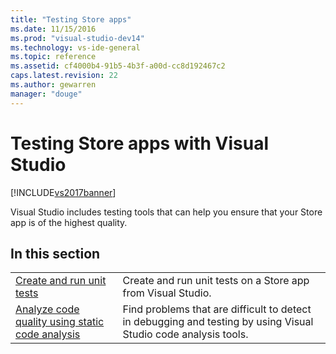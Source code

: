 ```yaml
---
title: "Testing Store apps"
ms.date: 11/15/2016
ms.prod: "visual-studio-dev14"
ms.technology: vs-ide-general
ms.topic: reference
ms.assetid: cf4000b4-91b5-4b3f-a00d-cc8d192467c2
caps.latest.revision: 22
ms.author: gewarren
manager: "douge"
---
```

# Testing Store apps with Visual Studio

[!INCLUDE[vs2017banner](../includes/vs2017banner.md)]

Visual Studio includes testing tools that can help you ensure that your Store app is of the highest quality.

## In this section

|||
|-|-|
|[Create and run unit tests](../test/create-and-run-unit-tests-for-a-store-app-in-visual-studio.md)|Create and run unit tests on a Store app from Visual Studio.|
|[Analyze code quality using static code analysis](../test/analyze-the-code-quality-of-store-apps-using-visual-studio-static-code-analysis.md)|Find problems that are difficult to detect in debugging and testing by using Visual Studio code analysis tools.|